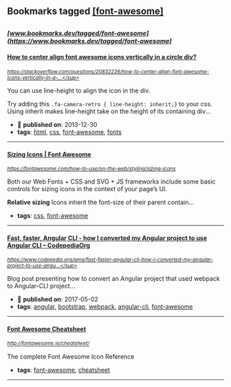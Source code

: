 ## Bookmarks tagged [[font-awesome]](https://www.bookmarks.dev/search?q=[font-awesome])

_<sup><sup>[www.bookmarks.dev/tagged/font-awesome](https://www.bookmarks.dev/tagged/font-awesome)</sup></sup>_
---
#### [How to center align font awesome icons vertically in a circle div?](https://stackoverflow.com/questions/20832226/how-to-center-align-font-awesome-icons-vertically-in-a-circle-div?rq=1)
_<sup>https://stackoverflow.com/questions/20832226/how-to-center-align-font-awesome-icons-vertically-in-a-...</sup>_

You can use line-height to align the icon in the div.

Try adding this `.fa-camera-retro { line-height: inherit;}` to your css. Using inherit makes line-height take on the height of its containing div...
* :calendar: **published on**: 2013-12-30
* **tags**: [html](../tagged/html.md), [css](../tagged/css.md), [font-awesome](../tagged/font-awesome.md), [fonts](../tagged/fonts.md)
---
#### [Sizing Icons | Font Awesome](https://fontawesome.com/how-to-use/on-the-web/styling/sizing-icons)
_<sup>https://fontawesome.com/how-to-use/on-the-web/styling/sizing-icons</sup>_

Both our Web Fonts + CSS and SVG + JS frameworks include some basic controls for sizing icons in the context of your page’s UI.

**Relative sizing**
Icons inherit the font-size of their parent contain...
* **tags**: [css](../tagged/css.md), [font-awesome](../tagged/font-awesome.md)
---
#### [Fast, faster, Angular CLI - how I converted my Angular project to use Angular CLI – CodepediaOrg](https://www.codepedia.org/ama/fast-faster-angular-cli-how-i-converted-my-angular-project-to-use-angular-cli)
_<sup>https://www.codepedia.org/ama/fast-faster-angular-cli-how-i-converted-my-angular-project-to-use-angu...</sup>_

Blog post presenting how to convert an Angular project that used webpack to Angular-CLI project...
* :calendar: **published on**: 2017-05-02
* **tags**: [angular](../tagged/angular.md), [bootstrap](../tagged/bootstrap.md), [webpack](../tagged/webpack.md), [angular-cli](../tagged/angular-cli.md), [font-awesome](../tagged/font-awesome.md)
---
#### [Font Awesome Cheatsheet](http://fontawesome.io/cheatsheet/)
_<sup>http://fontawesome.io/cheatsheet/</sup>_

The complete Font Awesome Icon Reference
* **tags**: [font-awesome](../tagged/font-awesome.md), [cheatsheet](../tagged/cheatsheet.md)
---
